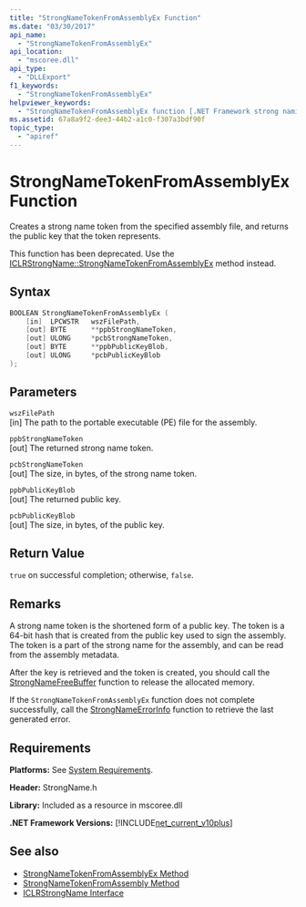 ```yaml
---
title: "StrongNameTokenFromAssemblyEx Function"
ms.date: "03/30/2017"
api_name: 
  - "StrongNameTokenFromAssemblyEx"
api_location: 
  - "mscoree.dll"
api_type: 
  - "DLLExport"
f1_keywords: 
  - "StrongNameTokenFromAssemblyEx"
helpviewer_keywords: 
  - "StrongNameTokenFromAssemblyEx function [.NET Framework strong naming]"
ms.assetid: 67a8a9f2-dee3-44b2-a1c0-f307a3bdf90f
topic_type: 
  - "apiref"
---
```

# StrongNameTokenFromAssemblyEx Function
Creates a strong name token from the specified assembly file, and returns the public key that the token represents.  
  
 This function has been deprecated. Use the [ICLRStrongName::StrongNameTokenFromAssemblyEx](../hosting/iclrstrongname-strongnametokenfromassemblyex-method.md) method instead.  
  
## Syntax  
  
```cpp  
BOOLEAN StrongNameTokenFromAssemblyEx (  
    [in]  LPCWSTR   wszFilePath,  
    [out] BYTE      **ppbStrongNameToken,  
    [out] ULONG     *pcbStrongNameToken,  
    [out] BYTE      **ppbPublicKeyBlob,  
    [out] ULONG     *pcbPublicKeyBlob  
);  
```  
  
## Parameters  
 `wszFilePath`  
 [in] The path to the portable executable (PE) file for the assembly.  
  
 `ppbStrongNameToken`  
 [out] The returned strong name token.  
  
 `pcbStrongNameToken`  
 [out] The size, in bytes, of the strong name token.  
  
 `ppbPublicKeyBlob`  
 [out] The returned public key.  
  
 `pcbPublicKeyBlob`  
 [out] The size, in bytes, of the public key.  
  
## Return Value  
 `true` on successful completion; otherwise, `false`.  
  
## Remarks  
 A strong name token is the shortened form of a public key. The token is a 64-bit hash that is created from the public key used to sign the assembly. The token is a part of the strong name for the assembly, and can be read from the assembly metadata.  
  
 After the key is retrieved and the token is created, you should call the [StrongNameFreeBuffer](strongnamefreebuffer-function.md) function to release the allocated memory.  
  
 If the `StrongNameTokenFromAssemblyEx` function does not complete successfully, call the [StrongNameErrorInfo](strongnameerrorinfo-function.md) function to retrieve the last generated error.  
  
## Requirements  
 **Platforms:** See [System Requirements](../../get-started/system-requirements.md).  
  
 **Header:** StrongName.h  
  
 **Library:** Included as a resource in mscoree.dll  
  
 **.NET Framework Versions:** [!INCLUDE[net_current_v10plus](../../../../includes/net-current-v10plus-md.md)]  
  
## See also

- [StrongNameTokenFromAssemblyEx Method](../hosting/iclrstrongname-strongnametokenfromassemblyex-method.md)
- [StrongNameTokenFromAssembly Method](../hosting/iclrstrongname-strongnametokenfromassembly-method.md)
- [ICLRStrongName Interface](../hosting/iclrstrongname-interface.md)
